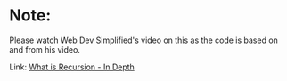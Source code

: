 # Note:

Please watch Web Dev Simplified's video on this as the code is based on and from his video.

Link: [What is Recursion - In Depth](https://www.youtube.com/watch?v=6oDQaB2one8 )